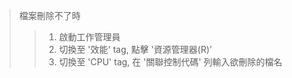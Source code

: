 > 檔案刪除不了時
>> 1. 啟動工作管理員
>> 2. 切換至 '效能' tag, 點擊 '資源管理器(R)'
>> 3. 切換至 'CPU' tag, 在 '關聯控制代碼' 列輸入欲刪除的檔名
